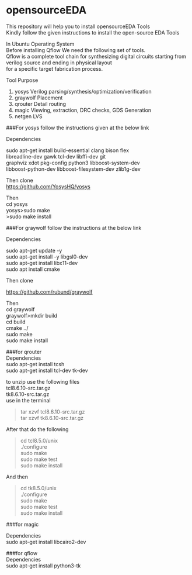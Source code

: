 # opensourceEDA
This repository will help you to install opensourceEDA Tools  
Kindly follow the given instructions to install the open-source EDA Tools  

In Ubuntu Operating System  
Before installing Qflow We need the following set of tools.  
Qflow is a complete tool chain for synthesizing digital circuits starting from verilog source and ending in physical layout   
for a specific target fabrication process.  

Tool				Purpose    	
1. yosys			Verilog parsing/synthesis/optimization/verification    	
2. graywolf			Placement    	
3. qrouter			Detail routing    	
4. magic			Viewing, extraction, DRC checks, GDS Generation    
5. netgen			LVS    

###For yosys follow the instructions given at the below link    

 Dependencies    

sudo apt-get install build-essential clang bison flex \
	libreadline-dev gawk tcl-dev libffi-dev git \
	graphviz xdot pkg-config python3 libboost-system-dev \
	libboost-python-dev libboost-filesystem-dev zlib1g-dev
  
Then clone     
https://github.com/YosysHQ/yosys  
 
Then    
cd yosys     
yosys>sudo make    
     >sudo make install    

###For graywolf follow the instructions at the below link    

Dependencies    

sudo apt-get update -y    
sudo apt-get install -y libgsl0-dev    
sudo apt-get install libx11-dev    
sudo apt  install cmake    

Then clone     

https://github.com/rubund/graywolf    

Then    
cd graywolf    
graywolf>mkdir build    
         cd build    
         cmake ../    
         sudo make      
         sudo make install      
         
###for qrouter    
Dependencies    
sudo apt-get install tcsh    
sudo apt-get install tcl-dev tk-dev    

to unzip use the following files   
tcl8.6.10-src.tar.gz      
tk8.6.10-src.tar.gz    
use in the terminal    
>tar xzvf tcl8.6.10-src.tar.gz    
>tar xzvf tk8.6.10-src.tar.gz    

After that do the following    
 >cd tcl8.5.0/unix    
 >./configure  
 >sudo make  
 >sudo make test  
 >sudo make install    
 
 And then    
 >cd tk8.5.0/unix    
 >./configure    
 >sudo make    
 >sudo make test    
 >sudo make install    
 
###for magic    

Dependencies    
sudo apt-get install libcairo2-dev    


###for qflow    
Dependencies    
sudo apt-get install python3-tk     
